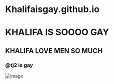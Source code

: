 # Khalifaisgay.github.io
# KHALIFA IS SOOOO GAY 
## KHALIFA LOVE MEN SO MUCH
### @tj2 is gay
![image](https://github.com/jqsoj/Khalifaisgay.github.io/assets/170632106/0bc708b6-e91f-4c9a-9b71-d8e993c79ddc)
